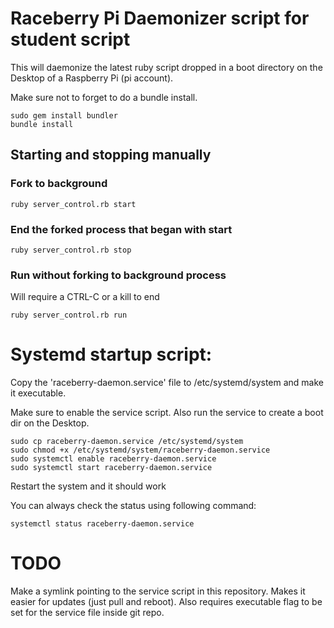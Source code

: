 # Raceberry Pi Daemonizer script for student script

This will daemonize the latest ruby script dropped in a boot directory on the Desktop of a Raspberry Pi (pi account).

Make sure not to forget to do a bundle install.

```shell
sudo gem install bundler
bundle install
```

## Starting and stopping manually

### Fork to background

```shell
ruby server_control.rb start
```

### End the forked process that began with start

```shell
ruby server_control.rb stop
```

### Run without forking to background process
Will require a CTRL-C or a kill to end

```shell
ruby server_control.rb run
```

# Systemd startup script:

Copy the 'raceberry-daemon.service' file to /etc/systemd/system and make it executable.

Make sure to enable the service script. Also run the service to create a boot dir on the Desktop.

```shell
sudo cp raceberry-daemon.service /etc/systemd/system
sudo chmod +x /etc/systemd/system/raceberry-daemon.service
sudo systemctl enable raceberry-daemon.service
sudo systemctl start raceberry-daemon.service
```

Restart the system and it should work

You can always check the status using following command:

```shell
systemctl status raceberry-daemon.service
```

# TODO

Make a symlink pointing to the service script in this repository. Makes it easier for updates (just pull and reboot). Also requires executable flag to be set for the service file inside git repo.